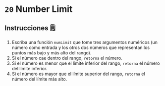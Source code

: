 # `20` Number Limit
## Instrucciones 🗒
1. Escriba una función `numLimit` que tome tres argumentos numéricos (un número como entrada y los otros dos números que representan los puntos más bajo y más alto del rango).
2. Si el número cae dentro del rango, `retorna` el número.
3. Si el número es menor que el límite inferior del rango, `retorna` el número del límite inferior.
4. Si el número es mayor que el límite superior del rango, `retorna` el número del límite más alto.